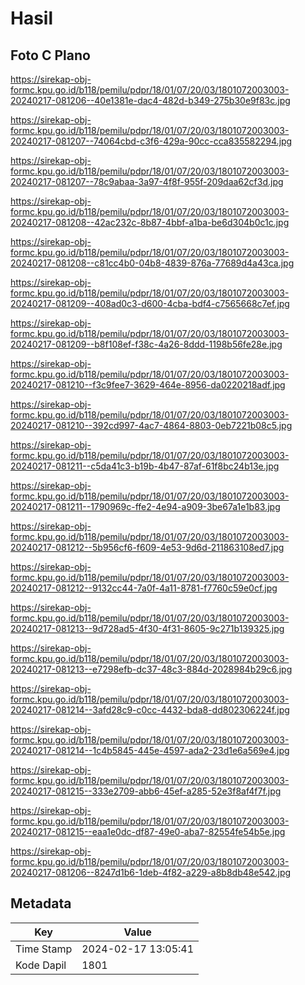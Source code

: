 # Hasil

## Foto C Plano

https://sirekap-obj-formc.kpu.go.id/b118/pemilu/pdpr/18/01/07/20/03/1801072003003-20240217-081206--40e1381e-dac4-482d-b349-275b30e9f83c.jpg

https://sirekap-obj-formc.kpu.go.id/b118/pemilu/pdpr/18/01/07/20/03/1801072003003-20240217-081207--74064cbd-c3f6-429a-90cc-cca835582294.jpg

https://sirekap-obj-formc.kpu.go.id/b118/pemilu/pdpr/18/01/07/20/03/1801072003003-20240217-081207--78c9abaa-3a97-4f8f-955f-209daa62cf3d.jpg

https://sirekap-obj-formc.kpu.go.id/b118/pemilu/pdpr/18/01/07/20/03/1801072003003-20240217-081208--42ac232c-8b87-4bbf-a1ba-be6d304b0c1c.jpg

https://sirekap-obj-formc.kpu.go.id/b118/pemilu/pdpr/18/01/07/20/03/1801072003003-20240217-081208--c81cc4b0-04b8-4839-876a-77689d4a43ca.jpg

https://sirekap-obj-formc.kpu.go.id/b118/pemilu/pdpr/18/01/07/20/03/1801072003003-20240217-081209--408ad0c3-d600-4cba-bdf4-c7565668c7ef.jpg

https://sirekap-obj-formc.kpu.go.id/b118/pemilu/pdpr/18/01/07/20/03/1801072003003-20240217-081209--b8f108ef-f38c-4a26-8ddd-1198b56fe28e.jpg

https://sirekap-obj-formc.kpu.go.id/b118/pemilu/pdpr/18/01/07/20/03/1801072003003-20240217-081210--f3c9fee7-3629-464e-8956-da0220218adf.jpg

https://sirekap-obj-formc.kpu.go.id/b118/pemilu/pdpr/18/01/07/20/03/1801072003003-20240217-081210--392cd997-4ac7-4864-8803-0eb7221b08c5.jpg

https://sirekap-obj-formc.kpu.go.id/b118/pemilu/pdpr/18/01/07/20/03/1801072003003-20240217-081211--c5da41c3-b19b-4b47-87af-61f8bc24b13e.jpg

https://sirekap-obj-formc.kpu.go.id/b118/pemilu/pdpr/18/01/07/20/03/1801072003003-20240217-081211--1790969c-ffe2-4e94-a909-3be67a1e1b83.jpg

https://sirekap-obj-formc.kpu.go.id/b118/pemilu/pdpr/18/01/07/20/03/1801072003003-20240217-081212--5b956cf6-f609-4e53-9d6d-211863108ed7.jpg

https://sirekap-obj-formc.kpu.go.id/b118/pemilu/pdpr/18/01/07/20/03/1801072003003-20240217-081212--9132cc44-7a0f-4a11-8781-f7760c59e0cf.jpg

https://sirekap-obj-formc.kpu.go.id/b118/pemilu/pdpr/18/01/07/20/03/1801072003003-20240217-081213--9d728ad5-4f30-4f31-8605-9c271b139325.jpg

https://sirekap-obj-formc.kpu.go.id/b118/pemilu/pdpr/18/01/07/20/03/1801072003003-20240217-081213--e7298efb-dc37-48c3-884d-2028984b29c6.jpg

https://sirekap-obj-formc.kpu.go.id/b118/pemilu/pdpr/18/01/07/20/03/1801072003003-20240217-081214--3afd28c9-c0cc-4432-bda8-dd802306224f.jpg

https://sirekap-obj-formc.kpu.go.id/b118/pemilu/pdpr/18/01/07/20/03/1801072003003-20240217-081214--1c4b5845-445e-4597-ada2-23d1e6a569e4.jpg

https://sirekap-obj-formc.kpu.go.id/b118/pemilu/pdpr/18/01/07/20/03/1801072003003-20240217-081215--333e2709-abb6-45ef-a285-52e3f8af4f7f.jpg

https://sirekap-obj-formc.kpu.go.id/b118/pemilu/pdpr/18/01/07/20/03/1801072003003-20240217-081215--eaa1e0dc-df87-49e0-aba7-82554fe54b5e.jpg

https://sirekap-obj-formc.kpu.go.id/b118/pemilu/pdpr/18/01/07/20/03/1801072003003-20240217-081206--8247d1b6-1deb-4f82-a229-a8b8db48e542.jpg


## Metadata

| Key        | Value               |
| ---------- | ------------------- |
| Time Stamp | 2024-02-17 13:05:41 |
| Kode Dapil | 1801                |



